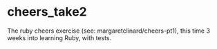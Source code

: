 # cheers_take2
The ruby cheers exercise (see: margaretclinard/cheers-pt1), this time 3 weeks into learning Ruby, with tests.
